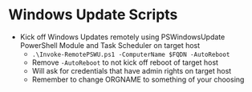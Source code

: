 # Windows Update Scripts

- Kick off Windows Updates remotely using PSWindowsUpdate PowerShell Module and Task Scheduler on target host
    - `.\Invoke-RemotePSWU.ps1 -ComputerName $FQDN -AutoReboot`
    - Remove `-AutoReboot` to not kick off reboot of target host
    - Will ask for credentials that have admin rights on target host
    - Remember to change ORGNAME to something of your choosing
